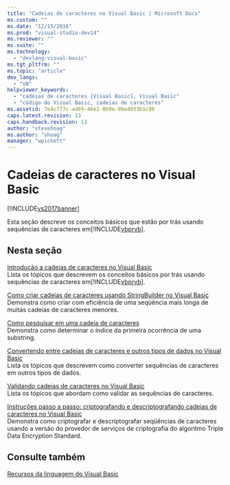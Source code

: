 ```yaml
---
title: "Cadeias de caracteres no Visual Basic | Microsoft Docs"
ms.custom: ""
ms.date: "12/15/2016"
ms.prod: "visual-studio-dev14"
ms.reviewer: ""
ms.suite: ""
ms.technology: 
  - "devlang-visual-basic"
ms.tgt_pltfrm: ""
ms.topic: "article"
dev_langs: 
  - "VB"
helpviewer_keywords: 
  - "cadeias de caracteres {Visual Basic], Visual Basic"
  - "código do Visual Basic, cadeias de caracteres"
ms.assetid: 7e4c777c-ad69-46e2-8b9e-9be4033b1c96
caps.latest.revision: 13
caps.handback.revision: 13
author: "stevehoag"
ms.author: "shoag"
manager: "wpickett"
---
```

# Cadeias de caracteres no Visual Basic
[!INCLUDE[vs2017banner](../../../../csharp/includes/vs2017banner.md)]

Esta seção descreve os conceitos básicos que estão por trás usando  sequências de caracteres em[!INCLUDE[vbprvb](../../../../csharp/programming-guide/concepts/linq/includes/vbprvb_md.md)].  
  
## Nesta seção  
 [Introdução a cadeias de caracteres no Visual Basic](../../../../visual-basic/programming-guide/language-features/strings/introduction-to-strings.md)  
 Lista os tópicos que descrevem os conceitos básicos por trás usando  sequências de caracteres em[!INCLUDE[vbprvb](../../../../csharp/programming-guide/concepts/linq/includes/vbprvb_md.md)].  
  
 [Como criar cadeias de caracteres usando StringBuilder no Visual Basic](../../../../visual-basic/programming-guide/language-features/strings/how-to-create-strings-using-a-stringbuilder.md)  
 Demonstra como criar com eficiência de uma seqüência mais longa de muitas cadeias de caracteres menores.  
  
 [Como pesquisar em uma cadeia de caracteres](../../../../visual-basic/programming-guide/language-features/strings/how-to-search-within-a-string.md)  
 Demonstra como determinar o índice da primeira ocorrência de uma substring.  
  
 [Convertendo entre cadeias de caracteres e outros tipos de dados no Visual Basic](../../../../visual-basic/programming-guide/language-features/strings/converting-between-strings-and-other-data-types.md)  
 Lista os tópicos que descrevem como converter sequências de caracteres em outros tipos de dados.  
  
 [Validando cadeias de caracteres no Visual Basic](../../../../visual-basic/programming-guide/language-features/strings/validating-strings.md)  
 Lista os tópicos que abordam como validar as sequências de caracteres.  
  
 [Instruções passo a passo: criptografando e descriptografando cadeias de caracteres no Visual Basic](../../../../visual-basic/programming-guide/language-features/strings/walkthrough-encrypting-and-decrypting-strings.md)  
 Demonstra como criptografar e descriptografar seqüências de caracteres usando a versão do provedor de serviços de criptografia do algoritmo Triple Data Encryption Standard.  
  
## Consulte também  
 [Recursos da linguagem do Visual Basic](../../../../visual-basic/reference/command-line-compiler/index.md)